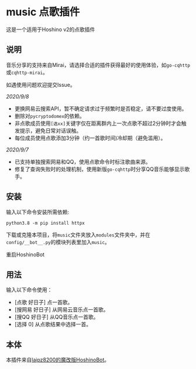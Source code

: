 # music 点歌插件

这是一个适用于Hoshino v2的点歌插件

## 说明

音乐分享的支持来自Mirai，请选择合适的插件获得最好的使用体验，如`go-cqhttp`或`cqhttp-mirai`。

如遇使用问题欢迎提交Issue。

*2020/9/8*

- 更换网易云搜索API，暂不确定请求过于频繁时是否稳定，请不要过度使用。
- 删除对`pycryptodomex`的依赖。
- 非点歌成员使用`[选xx]`关键字仅在距离群内上一次点歌不超过2分钟时才会触发提示，避免日常对话误触。
- 每位成员使用点歌添加3分钟（约一首歌时间)冷却期（避免滥用）。

*2020/9/7*

- 已支持单独搜索网易和QQ，使用点歌命令时标注歌曲来源。
- 修复了查询失败时的处理机制，使用新版`go-cqhttp`时分享QQ音乐能够显示歌手。

## 安装

输入以下命令安装所需依赖:

```shell
python3.8 -m pip install httpx
```

下载或克隆本项目，将`music`文件夹放入`modules`文件夹中，并在`config/__bot__.py`的模块列表里加入`music`。

重启HoshinoBot

## 用法

输入以下命令使用：

- \[点歌 好日子\] 点一首歌。
- \[搜网易 好日子\] 从网易云音乐点一首歌。
- \[搜QQ 好日子\] 从QQ音乐点一首歌。
- \[选择 0\] 从点歌结果中选择一首。

## 本体

本插件来自[laipz8200的魔改版HoshinoBot](https://github.com/laipz8200/HoshinoBot)。